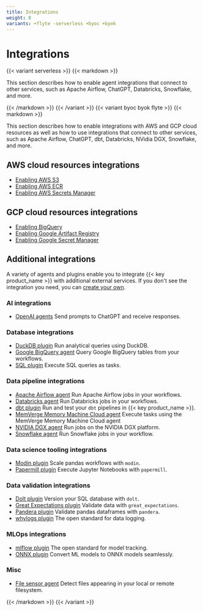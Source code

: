 ```yaml
---
title: Integrations
weight: 8
variants: +flyte -serverless +byoc +byok
---
```


# Integrations

{{< variant serverless >}}
{{< markdown >}}

This section describes how to enable agent integrations that connect to other
services, such as Apache Airflow, ChatGPT, Databricks, Snowflake, and more.

{{< /markdown >}}
{{< /variant >}}
{{< variant byoc byok flyte >}}
{{< markdown >}}

This section describes how to enable integrations with AWS and GCP cloud
resources as well as how to use integrations that connect to other services,
such as Apache Airflow, ChatGPT, dbt, Databricks, NVidia DGX, Snowflake, and
more.

## AWS cloud resources integrations

* [Enabling AWS S3](./enabling-aws-resources/enabling-aws-s3.md)
* [Enabling AWS ECR](./enabling-aws-resources/enabling-aws-ecr.md)
* [Enabling AWS Secrets Manager](./enabling-aws-resources/enabling-aws-secrets-manager.md)

## GCP cloud resources integrations

* [Enabling BigQuery](./enabling-gcp-resources/enabling-bigquery.md)
* [Enabling Google Artifact Registry](./enabling-gcp-resources/enabling-google-artifact-registry.md)
* [Enabling Google Secret Manager](./enabling-gcp-resources/enabling-google-secret-manager.md)

## Additional integrations

A variety of agents and plugins enable you to integrate {{< key product_name >}} with additional external services. If you don't see the integration you need, you can [create your own](./agents/_index.md#creating-a-new-agent).

### AI integrations

* [OpenAI agents](./agents/openai-agents/_index.md) Send prompts to ChatGPT and receive responses.

### Database integrations

* [DuckDB plugin](https://docs.flyte.org/en/latest/flytesnacks/examples/duckdb_plugin/index.html) Run analytical queries using DuckDB.
* [Google BigQuery agent](./agents/bigquery-agent/_index.md) Query Google BigQuery tables from your workflows.
* [SQL plugin](https://docs.flyte.org/en/latest/flytesnacks/examples/sql_plugin/index.html) Execute SQL queries as tasks.

### Data pipeline integrations

* [Apache Airflow agent](./agents/airflow-agent/_index.md) Run Apache Airflow jobs in your workflows.
* [Databricks agent](./agents/databricks-agent/_index.md) Run Databricks jobs in your workflows.
* [dbt plugin](https://docs.flyte.org/en/latest/flytesnacks/examples/dbt_plugin/index.html) Run and test your `dbt` pipelines in {{< key product_name >}}.
* [MemVerge Memory Machine Cloud agent](./agents/mmcloud-agent/_index.md) Execute tasks using the MemVerge Memory Machine Cloud agent
* [NVIDIA DGX agent](./agents/dgx-agent.md) Run jobs on the NVIDIA DGX platform.
* [Snowflake agent](./agents/snowflake-agent/_index.md) Run Snowflake jobs in your workflow.

### Data science tooling integrations

* [Modin plugin](https://docs.flyte.org/en/latest/flytesnacks/examples/modin_plugin/index.html) Scale pandas workflows with `modin`.
* [Papermill plugin](https://docs.flyte.org/en/latest/flytesnacks/examples/papermill_plugin/index.html) Execute Jupyter Notebooks with `papermill`.

### Data validation integrations

* [Dolt plugin](https://docs.flyte.org/en/latest/flytesnacks/examples/dolt_plugin/index.html) Version your SQL database with `dolt`.
* [Great Expectations plugin](https://docs.flyte.org/en/latest/flytesnacks/examples/greatexpectations_plugin/index.html) Validate data with `great_expectations`.
* [Pandera plugin](https://docs.flyte.org/en/latest/flytesnacks/examples/pandera_plugin/index.html) Validate pandas dataframes with `pandera`.
* [whylogs plugin](https://docs.flyte.org/en/latest/flytesnacks/examples/whylogs_plugin/index.html) The open standard for data logging.

### MLOps integrations

* [mlflow plugin](https://docs.flyte.org/en/latest/flytesnacks/examples/mlflow_plugin/index.html) The open standard for model tracking.
* [ONNX plugin](https://docs.flyte.org/en/latest/flytesnacks/examples/onnx_plugin/index.html) Convert ML models to ONNX models seamlessly.

### Misc

* [File sensor agent](./agents/file-sensor-agent/_index.md) Detect files appearing in your local or remote filesystem.

{{< /markdown >}}
{{< /variant >}}
